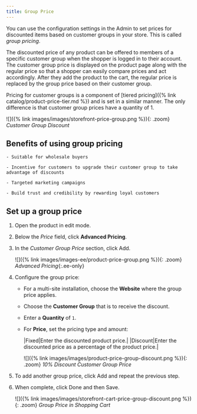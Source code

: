 ```yaml
---
title: Group Price
---
```


You can use the configuration settings in the Admin to set prices for discounted items based on customer groups in your store. This is called _group pricing_.

The discounted price of any product can be offered to members of a specific customer group when the shopper is  logged in to their account. The customer group price is displayed on the product page along with the regular price so that a shopper can easily compare prices and act accordingly. After they add the product to the cart, the regular price is replaced by the group price based on their customer group.

Pricing for customer groups is a component of [tiered pricing]({% link catalog/product-price-tier.md %}) and is set in a similar manner. The only difference is that customer group prices have a quantity of 1.

![]({% link images/images/storefront-price-group.png %}){: .zoom}
_Customer Group Discount_

## Benefits of using group pricing

    - Suitable for wholesale buyers
    
    - Incentive for customers to upgrade their customer group to take advantage of discounts
    
    - Targeted marketing campaigns
    
    - Build trust and credibility by rewarding loyal customers

## Set up a group price

1. Open the product in edit mode.

1. Below the _Price_ field, click **Advanced Pricing**.

1. In the _Customer Group Price_ section, click <span class="btn">Add</span>.

   ![]({% link images/images-ee/product-price-group.png %}){: .zoom}
   _Advanced Pricing_{:.ee-only}

1. Configure the group price:

    - For a multi-site installation, choose the **Website** where the group price applies.

    - Choose the **Customer Group** that is to receive the discount.

    - Enter a **Quantity** of `1`.

    - For **Price**, set the pricing type and amount:

        |Fixed|Enter the discounted product price.|
        |Discount|Enter the discounted price as a percentage of the product price.|

        ![]({% link images/images/product-price-group-discount.png %}){: .zoom}
        _10% Discount Customer Group Price_

1. To add another group price, click <span class="btn">Add</span> and repeat the previous step.

1. When complete, click <span class="btn">Done</span> and then <span class="btn">Save</span>.

    ![]({% link images/images/storefront-cart-price-group-discount.png %}){: .zoom}
    _Group Price in Shopping Cart_
